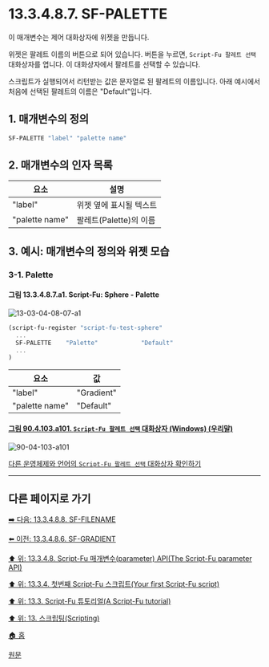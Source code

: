# 13.3.4.8.7. SF-PALETTE
이 매개변수는 제어 대화상자에 위젯을 만듭니다.

위젯은 팔레트 이름의 버튼으로 되어 있습니다. 버튼을 누르면, `Script-Fu 팔레트 선택` 대화상자를 엽니다. 이 대화상자에서 팔레트를 선택할 수 있습니다.

스크립트가 실행되어서 리턴받는 값은 문자열로 된 팔레트의 이름입니다. 아래 예시에서 처음에 선택된 팔레트의 이름은 "Default"입니다.

## 1. 매개변수의 정의

```scheme
SF-PALETTE "label" "palette name"
```

## 2. 매개변수의 인자 목록

|요소|설명|
|---|---|
|"label"|위젯 옆에 표시될 텍스트|
|"palette name"|팔레트(Palette)의 이름|

## 3. 예시: 매개변수의 정의와 위젯 모습
### 3-1. Palette
#### 그림 13.3.4.8.7.a1. Script-Fu: Sphere - Palette
![13-03-04-08-07-a1](https://github.com/wonder13662/gimp/assets/15767104/2e1a9f41-6f18-416e-8ecb-2162dc3cdb2f)

```scheme
(script-fu-register "script-fu-test-sphere"
  ...
  SF-PALETTE    "Palette"            "Default"
  ...
)
```

|요소|값|
|---|---|
|"label"|"Gradient"|
|"palette name"|"Default"|

<a id="90-04-103-a101"></a>

#### [그림 90.4.103.a101. `Script-Fu 팔레트 선택` 대화상자 (Windows) (우리말)](./90-04-0103-script_fu_palette_selection.md#90-04-103-a101)
![90-04-103-a101](https://github.com/wonder13662/gimp/assets/15767104/c9082c6f-eae8-4474-a841-28847b1c4dda)

[다른 운영체제와 언어의 `Script-Fu 팔레트 선택` 대화상자 확인하기](./90-04-0103-script_fu_palette_selection.md#90-04-103-a102)

***

## 다른 페이지로 가기

[➡️ 다음: 13.3.4.8.8. SF-FILENAME](./13-03-04-08-08-sf_filename.md)

[⬅️ 이전: 13.3.4.8.6. SF-GRADIENT](./13-03-04-08-06-sf_gradient.md)

[⬆️ 위: 13.3.4.8. Script-Fu 매개변수(parameter) API(The Script-Fu parameter API)](./13-03-04-08-00-the_script_fu_parameter_api.md)

[⬆️ 위: 13.3.4. 첫번째 Script-Fu 스크립트(Your first Script-Fu script)](./13-03-04-00-your-first-script-fu-script.md)

[⬆️ 위: 13.3. Script-Fu 튜토리얼(A Script-Fu tutorial)](./13-03-00-a-script-fu-tutorial.md)

[⬆️ 위: 13. 스크립팅(Scripting)](./13-00-scripting.md)

[🏠 홈](./00-home.md)

[원문](https://docs.gimp.org/2.10/ko/gimp-using-script-fu-tutorial-first-script.html#gimp-using-script-fu-api)
